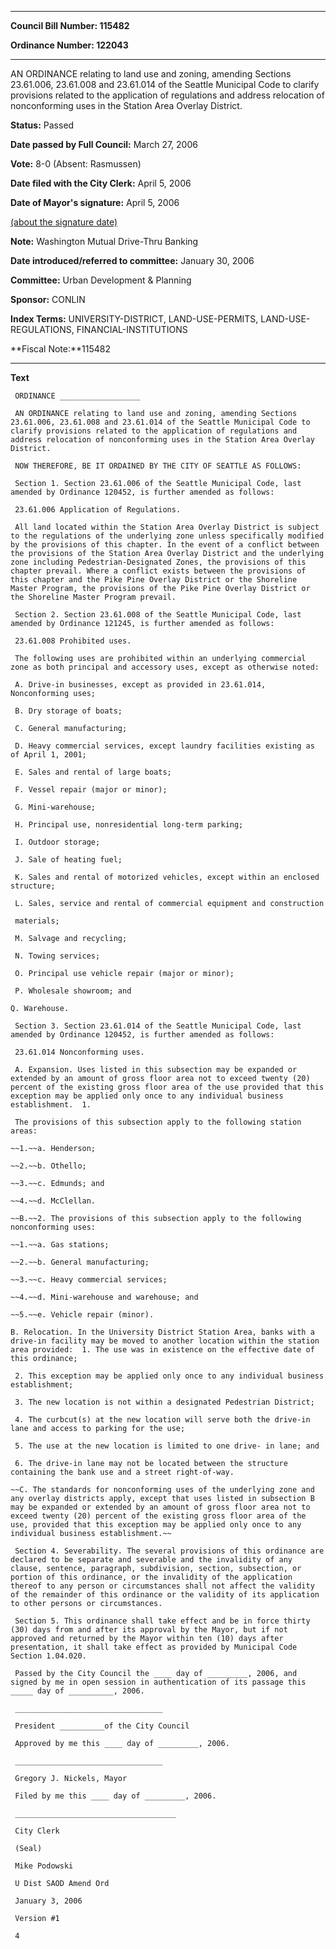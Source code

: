 

********

**Council Bill Number: 115482**
   
**Ordinance Number: 122043**
********

 AN ORDINANCE relating to land use and zoning, amending Sections 23.61.006, 23.61.008 and 23.61.014 of the Seattle Municipal Code to clarify provisions related to the application of regulations and address relocation of nonconforming uses in the Station Area Overlay District.

**Status:** Passed
   
**Date passed by Full Council:** March 27, 2006
   
**Vote:** 8-0 (Absent: Rasmussen)
   
**Date filed with the City Clerk:** April 5, 2006
   
**Date of Mayor's signature:** April 5, 2006
   
[(about the signature date)](/~public/approvaldate.htm)
   
   
**Note:** Washington Mutual Drive-Thru Banking

   
**Date introduced/referred to committee:** January 30, 2006
   
**Committee:** Urban Development & Planning
   
**Sponsor:** CONLIN
   
   
**Index Terms:** UNIVERSITY-DISTRICT, LAND-USE-PERMITS, LAND-USE-REGULATIONS, FINANCIAL-INSTITUTIONS

**Fiscal Note:**115482

********

**Text**
   
```
 ORDINANCE __________________

 AN ORDINANCE relating to land use and zoning, amending Sections 23.61.006, 23.61.008 and 23.61.014 of the Seattle Municipal Code to clarify provisions related to the application of regulations and address relocation of nonconforming uses in the Station Area Overlay District.

 NOW THEREFORE, BE IT ORDAINED BY THE CITY OF SEATTLE AS FOLLOWS:

 Section 1. Section 23.61.006 of the Seattle Municipal Code, last amended by Ordinance 120452, is further amended as follows:

 23.61.006 Application of Regulations.

 All land located within the Station Area Overlay District is subject to the regulations of the underlying zone unless specifically modified by the provisions of this chapter. In the event of a conflict between the provisions of the Station Area Overlay District and the underlying zone including Pedestrian-Designated Zones, the provisions of this chapter prevail. Where a conflict exists between the provisions of this chapter and the Pike Pine Overlay District or the Shoreline Master Program, the provisions of the Pike Pine Overlay District or the Shoreline Master Program prevail.

 Section 2. Section 23.61.008 of the Seattle Municipal Code, last amended by Ordinance 121245, is further amended as follows:

 23.61.008 Prohibited uses.

 The following uses are prohibited within an underlying commercial zone as both principal and accessory uses, except as otherwise noted:

 A. Drive-in businesses, except as provided in 23.61.014, Nonconforming uses;

 B. Dry storage of boats;

 C. General manufacturing;

 D. Heavy commercial services, except laundry facilities existing as of April 1, 2001;

 E. Sales and rental of large boats;

 F. Vessel repair (major or minor);

 G. Mini-warehouse;

 H. Principal use, nonresidential long-term parking;

 I. Outdoor storage;

 J. Sale of heating fuel;

 K. Sales and rental of motorized vehicles, except within an enclosed structure;

 L. Sales, service and rental of commercial equipment and construction

 materials;

 M. Salvage and recycling;

 N. Towing services;

 O. Principal use vehicle repair (major or minor);

 P. Wholesale showroom; and

Q. Warehouse.

 Section 3. Section 23.61.014 of the Seattle Municipal Code, last amended by Ordinance 120452, is further amended as follows:

 23.61.014 Nonconforming uses.

 A. Expansion. Uses listed in this subsection may be expanded or extended by an amount of gross floor area not to exceed twenty (20) percent of the existing gross floor area of the use provided that this exception may be applied only once to any individual business establishment.  1.

 The provisions of this subsection apply to the following station areas:

~~1.~~a. Henderson;

~~2.~~b. Othello;

~~3.~~c. Edmunds; and

~~4.~~d. McClellan.

~~B.~~2. The provisions of this subsection apply to the following nonconforming uses:

~~1.~~a. Gas stations;

~~2.~~b. General manufacturing;

~~3.~~c. Heavy commercial services;

~~4.~~d. Mini-warehouse and warehouse; and

~~5.~~e. Vehicle repair (minor).

B. Relocation. In the University District Station Area, banks with a drive-in facility may be moved to another location within the station area provided:  1. The use was in existence on the effective date of this ordinance;

 2. This exception may be applied only once to any individual business establishment;

 3. The new location is not within a designated Pedestrian District;

 4. The curbcut(s) at the new location will serve both the drive-in lane and access to parking for the use;

 5. The use at the new location is limited to one drive- in lane; and

 6. The drive-in lane may not be located between the structure containing the bank use and a street right-of-way.

~~C. The standards for nonconforming uses of the underlying zone and any overlay districts apply, except that uses listed in subsection B may be expanded or extended by an amount of gross floor area not to exceed twenty (20) percent of the existing gross floor area of the use, provided that this exception may be applied only once to any individual business establishment.~~

 Section 4. Severability. The several provisions of this ordinance are declared to be separate and severable and the invalidity of any clause, sentence, paragraph, subdivision, section, subsection, or portion of this ordinance, or the invalidity of the application thereof to any person or circumstances shall not affect the validity of the remainder of this ordinance or the validity of its application to other persons or circumstances.

 Section 5. This ordinance shall take effect and be in force thirty (30) days from and after its approval by the Mayor, but if not approved and returned by the Mayor within ten (10) days after presentation, it shall take effect as provided by Municipal Code Section 1.04.020.

 Passed by the City Council the ____ day of _________, 2006, and signed by me in open session in authentication of its passage this _____ day of __________, 2006.

 _________________________________

 President __________of the City Council

 Approved by me this ____ day of _________, 2006.

 _________________________________

 Gregory J. Nickels, Mayor

 Filed by me this ____ day of _________, 2006.

 ____________________________________

 City Clerk

 (Seal)

 Mike Podowski

 U Dist SAOD Amend Ord

 January 3, 2006

 Version #1

 4

```
